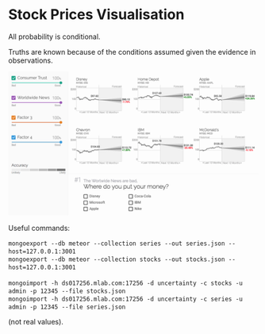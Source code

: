 # Stock Prices Visualisation

All probability is conditional.

Truths are known because of the conditions assumed given the evidence in observations.

<img src="public/screen.png"/>

Useful commands:

```
mongoexport --db meteor --collection series --out series.json --host=127.0.0.1:3001
mongoexport --db meteor --collection stocks --out stocks.json --host=127.0.0.1:3001

mongoimport -h ds017256.mlab.com:17256 -d uncertainty -c stocks -u admin -p 12345 --file stocks.json
mongoimport -h ds017256.mlab.com:17256 -d uncertainty -c series -u admin -p 12345 --file series.json
```
(not real values).
